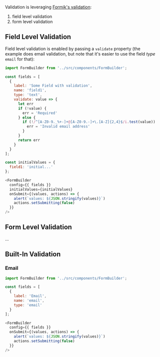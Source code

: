 
Validation is leveraging [Formik's validation](https://jaredpalmer.com/formik/docs/guides/validation):

1. field level validation
2. form level validation


## Field Level Validation

Field level validation is enabled by passing a `validate` property (the example does email validation, but note that it's easier to use the field *type* `email` for that):

```js
import FormBuilder from '../src/components/FormBuilder';

const fields = [
  {
    label: 'Some Field with validation',
    name: 'field1',
    type: 'text',
    validate: value => {
      let err
      if (!value) {
        err = 'Required'
      } else {
        if (!/^[A-Z0-9._%+-]+@[A-Z0-9.-]+\.[A-Z]{2,4}$/i.test(value))  {
          err = 'Invalid email address'
        }
      }
      return err
    }
  }
];

const initialValues = {
  field1: 'initial...'
};

<FormBuilder
  config={{ fields }}
  initialValues={initialValues}
  onSubmit={(values, actions) => {
    alert(`values: ${JSON.stringify(values)}`)
    actions.setSubmitting(false)
  }}
/>
```

## Form Level Validation

...

## Built-In Validation

### Email

```js
import FormBuilder from '../src/components/FormBuilder';

const fields = [
  {
    label: 'Email',
    name: 'email',
    type: 'email'
  }
];

<FormBuilder
  config={{ fields }}
  onSubmit={(values, actions) => {
    alert(`values: ${JSON.stringify(values)}`)
    actions.setSubmitting(false)
  }}
/>
```
